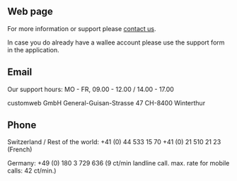 ## Web page
 
For more information or support please <a href="https://en.wallee.com/about-wallee/support?_ga=2.171642464.1523640132.1674037856-1834608674.1611572458" target="_blank">contact us</a>. 

In case you do already have a wallee account please use the support form in the application.
 
## Email

Our support hours:
MO - FR, 09.00 - 12.00 / 14.00 - 17.00

customweb GmbH
General-Guisan-Strasse 47
CH-8400 Winterthur

 
## Phone
 
Switzerland / Rest of the world:
+41 (0) 44 533 15 70
+41 (0) 21 510 21 23 (French)

Germany:
+49 (0) 180 3 729 636
(9 ct/min landline call. max. rate for mobile calls: 42 ct/min.)